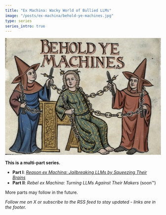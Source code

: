 ```yaml
---
title: "Ex Machina: Wacky World of Bullied LLMs"
image: "/posts/ex-machina/behold-ye-machines.jpg"
type: series
series_intro: true
---
```


![Behold ye machines](behold-ye-machines.jpg)

**This is a multi-part series.**

- **Part I**: *[Reason ex Machina: Jailbreaking LLMs by Squeezing Their Brains](reason/)*
- **Part II**: *Rebel ex Machina: Turning LLMs Against Their Makers* (soon™)

More parts may follow in the future.

*Follow me on X or subscribe to the RSS feed to stay updated - links are in the footer.*
